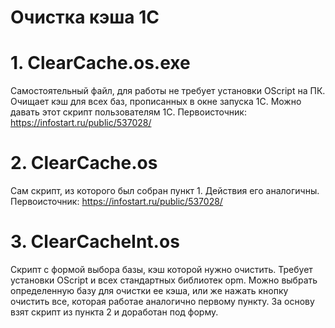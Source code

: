 # Очистка кэша 1С

# 1. ClearCache.os.exe 
Самостоятельный файл, для работы не требует установки OScript на ПК.
Очищает кэш для всех баз, прописанных в окне запуска 1С.
Можно давать этот скрипт пользователям 1С.
Первоисточник: https://infostart.ru/public/537028/

# 2. ClearCache.os
Сам скрипт, из которого был собран пункт 1.
Действия его аналогичны.
Первоисточник: https://infostart.ru/public/537028/

# 3. ClearCacheInt.os

Скрипт с формой выбора базы, кэш которой нужно очистить.
Требует установки OScript и всех стандартных библиотек opm.
Можно выбрать определенную базу для очистки ее кэша, 
или же нажать кнопку очистить все, которая работае аналогично первому пункту.
За основу взят скрипт из пункта 2 и доработан под форму.




